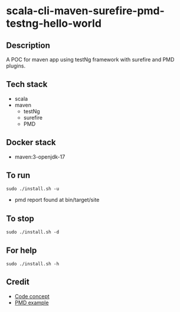 # scala-cli-maven-surefire-pmd-testng-hello-world

## Description
A POC for maven app using testNg
framework with surefire and PMD plugins.

## Tech stack
- scala
- maven
  - testNg
  - surefire
  - PMD

## Docker stack
- maven:3-openjdk-17

## To run
`sudo ./install.sh -u`
- pmd report found at bin/target/site

## To stop
`sudo ./install.sh -d`

## For help
`sudo ./install.sh -h`

## Credit
- [Code concept](https://github.com/eugenp/tutorials/tree/master/testing-modules/testng)
- [PMD example](https://github.com/eugenp/tutorials/blob/master/static-analysis/src/main/resources/logback.xml)
